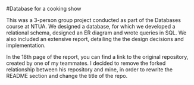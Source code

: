 #Database for a cooking show

This was a 3-person group project conducted as part of the Databases course at NTUA.
We designed a database, for which we developed a relational schema, designed an ER diagram and wrote queries in SQL.
We also included an extensive report, detailing the the design decisions and implementation.

In the 18th page of the report, you can find a link to the original repository, created by one of my teammates. I decided to remove the forked relationship between his repository and mine, in order to rewrite the README section and change the title of the repo.

